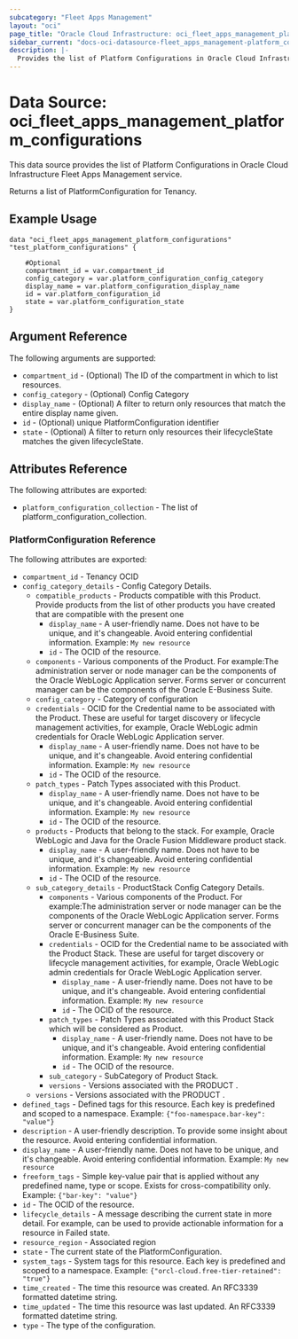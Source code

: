 ```yaml
---
subcategory: "Fleet Apps Management"
layout: "oci"
page_title: "Oracle Cloud Infrastructure: oci_fleet_apps_management_platform_configurations"
sidebar_current: "docs-oci-datasource-fleet_apps_management-platform_configurations"
description: |-
  Provides the list of Platform Configurations in Oracle Cloud Infrastructure Fleet Apps Management service
---
```


# Data Source: oci_fleet_apps_management_platform_configurations
This data source provides the list of Platform Configurations in Oracle Cloud Infrastructure Fleet Apps Management service.

Returns a list of PlatformConfiguration for Tenancy.


## Example Usage

```hcl
data "oci_fleet_apps_management_platform_configurations" "test_platform_configurations" {

	#Optional
	compartment_id = var.compartment_id
	config_category = var.platform_configuration_config_category
	display_name = var.platform_configuration_display_name
	id = var.platform_configuration_id
	state = var.platform_configuration_state
}
```

## Argument Reference

The following arguments are supported:

* `compartment_id` - (Optional) The ID of the compartment in which to list resources.
* `config_category` - (Optional) Config Category
* `display_name` - (Optional) A filter to return only resources that match the entire display name given.
* `id` - (Optional) unique PlatformConfiguration identifier
* `state` - (Optional) A filter to return only resources their lifecycleState matches the given lifecycleState.


## Attributes Reference

The following attributes are exported:

* `platform_configuration_collection` - The list of platform_configuration_collection.

### PlatformConfiguration Reference

The following attributes are exported:

* `compartment_id` - Tenancy OCID
* `config_category_details` - Config Category Details.
	* `compatible_products` - Products compatible with this Product. Provide products from the list of other products you have created that are compatible with the present one 
		* `display_name` - A user-friendly name. Does not have to be unique, and it's changeable. Avoid entering confidential information.  Example: `My new resource` 
		* `id` - The OCID of the resource.
	* `components` - Various components of the Product. For example:The administration server or node manager can be the components of the Oracle WebLogic Application server. Forms server or concurrent manager can be the components of the Oracle E-Business Suite. 
	* `config_category` - Category of configuration
	* `credentials` - OCID for the Credential name to be associated with the Product. These are useful for target discovery or lifecycle management activities, for example, Oracle WebLogic admin credentials for Oracle WebLogic Application server. 
		* `display_name` - A user-friendly name. Does not have to be unique, and it's changeable. Avoid entering confidential information.  Example: `My new resource` 
		* `id` - The OCID of the resource.
	* `patch_types` - Patch Types associated with this Product. 
		* `display_name` - A user-friendly name. Does not have to be unique, and it's changeable. Avoid entering confidential information.  Example: `My new resource` 
		* `id` - The OCID of the resource.
	* `products` - Products that belong to the stack. For example, Oracle WebLogic and Java for the Oracle Fusion Middleware product stack. 
		* `display_name` - A user-friendly name. Does not have to be unique, and it's changeable. Avoid entering confidential information.  Example: `My new resource` 
		* `id` - The OCID of the resource.
	* `sub_category_details` - ProductStack Config Category Details.
		* `components` - Various components of the Product. For example:The administration server or node manager can be the components of the Oracle WebLogic Application server. Forms server or concurrent manager can be the components of the Oracle E-Business Suite. 
		* `credentials` - OCID for the Credential name to be associated with the Product Stack. These are useful for target discovery or lifecycle management activities, for example, Oracle WebLogic admin credentials for Oracle WebLogic Application server. 
			* `display_name` - A user-friendly name. Does not have to be unique, and it's changeable. Avoid entering confidential information.  Example: `My new resource` 
			* `id` - The OCID of the resource.
		* `patch_types` - Patch Types associated with this Product Stack which will be considered as Product. 
			* `display_name` - A user-friendly name. Does not have to be unique, and it's changeable. Avoid entering confidential information.  Example: `My new resource` 
			* `id` - The OCID of the resource.
		* `sub_category` - SubCategory of Product Stack.
		* `versions` - Versions associated with the PRODUCT .  
	* `versions` - Versions associated with the PRODUCT .  
* `defined_tags` - Defined tags for this resource. Each key is predefined and scoped to a namespace. Example: `{"foo-namespace.bar-key": "value"}` 
* `description` - A user-friendly description. To provide some insight about the resource. Avoid entering confidential information. 
* `display_name` - A user-friendly name. Does not have to be unique, and it's changeable. Avoid entering confidential information.  Example: `My new resource` 
* `freeform_tags` - Simple key-value pair that is applied without any predefined name, type or scope. Exists for cross-compatibility only. Example: `{"bar-key": "value"}` 
* `id` - The OCID of the resource.
* `lifecycle_details` - A message describing the current state in more detail. For example, can be used to provide actionable information for a resource in Failed state.
* `resource_region` - Associated region
* `state` - The current state of the PlatformConfiguration.
* `system_tags` - System tags for this resource. Each key is predefined and scoped to a namespace. Example: `{"orcl-cloud.free-tier-retained": "true"}` 
* `time_created` - The time this resource was created. An RFC3339 formatted datetime string.
* `time_updated` - The time this resource was last updated. An RFC3339 formatted datetime string.
* `type` - The type of the configuration.

